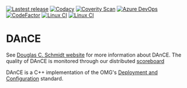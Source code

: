 [![Lastest release](https://img.shields.io/github/release/docgroup/dance.svg)](https://github.com/DOCGroup/DAnCE/releases/latest)
[![Codacy](https://api.codacy.com/project/badge/Grade/bd812dc9701f46288cc10fdd6bbeb6d9)](https://www.codacy.com/app/DOCGroup/DAnCE?utm_source=github.com&utm_medium=referral&utm_content=DOCGroup/DAnCE&utm_campaign=badger)
[![Coverity Scan](https://scan.coverity.com/projects/1/badge.svg)](https://scan.coverity.com/projects/1)
[![Azure DevOps](https://dev.azure.com/docgroup/DAnCE/_apis/build/status/DOCGroup.DAnCE?branchName=master)](https://dev.azure.com/docgroup/DAnCE/_build/latest?definitionId=3&branchName=master)
[![CodeFactor](https://www.codefactor.io/repository/github/docgroup/dance/badge)](https://www.codefactor.io/repository/github/docgroup/dance)
[![Linux CI](https://github.com/DOCGroup/DAnCE/workflows/linux/badge.svg)](https://github.com/DOCGroup/DAnCE/actions?query=workflow%3Alinux)
[![Linux CI](https://github.com/DOCGroup/DAnCE/workflows/macosx/badge.svg)](https://github.com/DOCGroup/DAnCE/actions?query=workflow%3Amacosx)

# DAnCE #

See [Douglas C. Schmidt website](https://www.dre.vanderbilt.edu/~schmidt)  for more information about DAnCE. The quality of DAnCE is monitored through our distributed [scoreboard](https://www.dre.vanderbilt.edu/scoreboard/)

DAnCE is a C++ implementation of the OMG's [Deployment and Configuration](https://www.omg.org/spec/DEPL/) standard.
